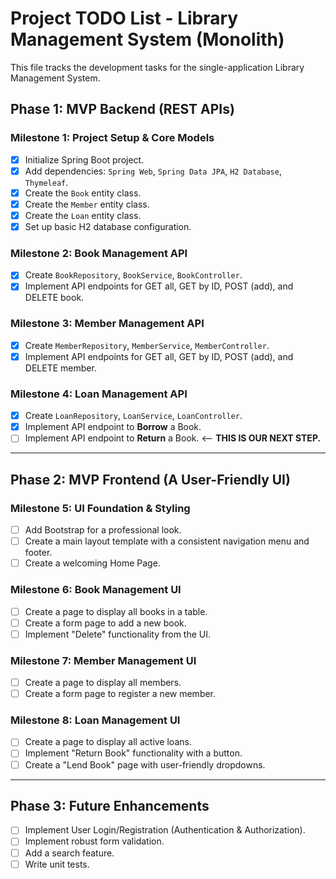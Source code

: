 # Project TODO List - Library Management System (Monolith)

This file tracks the development tasks for the single-application Library Management System.

## Phase 1: MVP Backend (REST APIs)

### Milestone 1: Project Setup & Core Models
- [x] Initialize Spring Boot project.
- [x] Add dependencies: `Spring Web`, `Spring Data JPA`, `H2 Database`, `Thymeleaf`.
- [x] Create the `Book` entity class.
- [x] Create the `Member` entity class.
- [x] Create the `Loan` entity class.
- [x] Set up basic H2 database configuration.

### Milestone 2: Book Management API
- [x] Create `BookRepository`, `BookService`, `BookController`.
- [x] Implement API endpoints for GET all, GET by ID, POST (add), and DELETE book.

### Milestone 3: Member Management API
- [x] Create `MemberRepository`, `MemberService`, `MemberController`.
- [x] Implement API endpoints for GET all, GET by ID, POST (add), and DELETE member.

### Milestone 4: Loan Management API
- [x] Create `LoanRepository`, `LoanService`, `LoanController`.
- [x] Implement API endpoint to **Borrow** a Book.
- [ ] Implement API endpoint to **Return** a Book.  <-- **THIS IS OUR NEXT STEP.**

---

## Phase 2: MVP Frontend (A User-Friendly UI)

### Milestone 5: UI Foundation & Styling
- [ ] Add Bootstrap for a professional look.
- [ ] Create a main layout template with a consistent navigation menu and footer.
- [ ] Create a welcoming Home Page.

### Milestone 6: Book Management UI
- [ ] Create a page to display all books in a table.
- [ ] Create a form page to add a new book.
- [ ] Implement "Delete" functionality from the UI.

### Milestone 7: Member Management UI
- [ ] Create a page to display all members.
- [ ] Create a form page to register a new member.

### Milestone 8: Loan Management UI
- [ ] Create a page to display all active loans.
- [ ] Implement "Return Book" functionality with a button.
- [ ] Create a "Lend Book" page with user-friendly dropdowns.

---

## Phase 3: Future Enhancements
- [ ] Implement User Login/Registration (Authentication & Authorization).
- [ ] Implement robust form validation.
- [ ] Add a search feature.
- [ ] Write unit tests.